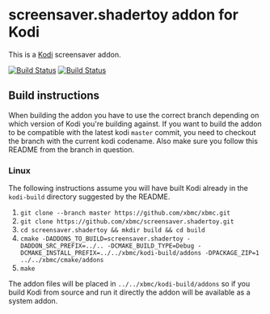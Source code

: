 # screensaver.shadertoy addon for Kodi

This is a [Kodi](https://kodi.tv) screensaver addon.

[![Build Status](https://travis-ci.org/xbmc/screensaver.shadertoy.svg?branch=Matrix)](https://travis-ci.org/xbmc/screensaver.shadertoy/branches)
[![Build Status](https://ci.appveyor.com/api/projects/status/github/xbmc/screensaver.shadertoy?branch=Matrix&svg=true)](https://ci.appveyor.com/project/xbmc/screensaver-shadertoy?branch=Matrix)

## Build instructions

When building the addon you have to use the correct branch depending on which version of Kodi you're building against.
If you want to build the addon to be compatible with the latest kodi `master` commit, you need to checkout the branch with the current kodi codename.
Also make sure you follow this README from the branch in question.

### Linux

The following instructions assume you will have built Kodi already in the `kodi-build` directory 
suggested by the README.

1. `git clone --branch master https://github.com/xbmc/xbmc.git`
2. `git clone https://github.com/xbmc/screensaver.shadertoy.git`
3. `cd screensaver.shadertoy && mkdir build && cd build`
4. `cmake -DADDONS_TO_BUILD=screensaver.shadertoy -DADDON_SRC_PREFIX=../.. -DCMAKE_BUILD_TYPE=Debug -DCMAKE_INSTALL_PREFIX=../../xbmc/kodi-build/addons -DPACKAGE_ZIP=1 ../../xbmc/cmake/addons`
5. `make`

The addon files will be placed in `../../xbmc/kodi-build/addons` so if you build Kodi from source and run it directly 
the addon will be available as a system addon.
